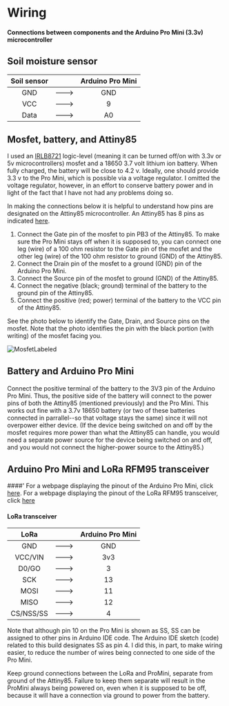 # Wiring  
#### Connections between components and the Arduino Pro Mini (3.3v) microcontroller

## Soil moisture sensor
| Soil sensor    |      |  Arduino Pro Mini   |
| :---:          |:---: |  :---:          |
| GND            | ---> |  GND            |
| VCC            | ---> |  9             |
| Data           | ---> |  A0             |

## Mosfet, battery, and Attiny85
I used an [IRLB8721](https://www.digikey.com/en/products/detail/infineon-technologies/IRLB8721PBF/2127670) logic-level (meaning it can be turned off/on with 3.3v or 5v microcontrollers) mosfet and a 18650 3.7 volt lithium ion battery. When fully charged, the battery will be close to 4.2 v. Ideally, one should provide 3.3 v to the Pro Mini, which is possible via a voltage regulator. I omitted the voltage regulator, however, in an effort to conserve battery power and in light of the fact that I have not had any problems doing so.

In making the connections below it is helpful to understand how pins are designated on the Attiny85 microcontroller. An Attiny85 has 8 pins as indicated [here](https://solderingmind.com/attiny85-microcontroller-working-pin-out-and-programming).

1. Connect the Gate pin of the mosfet to pin PB3 of the Attiny85. To make sure the Pro Mini stays off when it is supposed to, you can connect one leg (wire) of a 100 ohm resistor to the Gate pin of the mosfet and the other leg (wire) of the 100 ohm resistor to ground (GND) of the Attiny85. 
2. Connect the Drain pin of the mosfet to a ground (GND) pin of the Arduino Pro Mini.
3. Connect the Source pin of the mosfet to ground (GND) of the Attiny85.
4. Connect the negative (black; ground) terminal of the battery to the ground pin of the Attiny85.
5. Connect the positive (red; power) terminal of the battery to the VCC pin of the Attiny85.  

See the photo below to identify the Gate, Drain, and Source pins on the mosfet. Note that the photo identifies the pin with the black portion (with writing) of the mosfet facing you.

![MosfetLabeled](https://github.com/user-attachments/assets/84e01369-fc0b-42bd-acd3-579d18a86e7e)

## Battery and Arduino Pro Mini
####
Connect the positive terminal of the battery to the 3V3 pin of the Arduino Pro Mini. Thus, the positive side of the battery will connect to the power pins of both the Attiny85 (mentioned previously) and the Pro Mini. This works out fine with a 3.7v 18650 battery (or two of these batteries connected in parrallel--so that voltage stays the same) since it will not overpower either device. (If the device being switched on and off by the mosfet requires more power than what the Attiny85 can handle, you would need a separate power source for the device being switched on and off, and you would not connect the higher-power source to the Attiny85.)

## Arduino Pro Mini and LoRa RFM95 transceiver
####'
For a webpage displaying the pinout of the Arduino Pro Mini, click [here](https://land-boards.com/blwiki/index.php?title=Arduino_Pro_Mini).
For a webpage displaying the pinout of the LoRa RFM95 transceiver, click [here](https://www.mobilefish.com/developer/lorawan/lorawan_quickguide_build_lora_node_rfm95_arduino_uno.html)

#### LoRa transceiver
| LoRa           |       | Arduino Pro Mini  |
| :---:          | :---: | :---:             |
| GND            |  ---> | GND               |
| VCC/VIN        |  ---> | 3v3               |
| D0/GO          |  ---> | 3                 |
| SCK            |  ---> | 13                |
| MOSI           |  ---> | 11                |
| MISO           |  ---> | 12                |
| CS/NSS/SS      |  ---> | 4                 |         

Note that although pin 10 on the Pro Mini is shown as SS, SS can be assigned to other pins in Arduino IDE code. The Arduino IDE sketch (code) related to this build designates SS as pin 4. I did this, in part, to make wiring easier, to reduce the number of wires being connected to one side of the Pro Mini.

Keep ground connections between the LoRa and ProMini, separate from ground of the Attiny85. Failure to keep them separate will result in the ProMini always being powered on, even when it is supposed to be off, because it will have a connection via ground to power from the battery.


